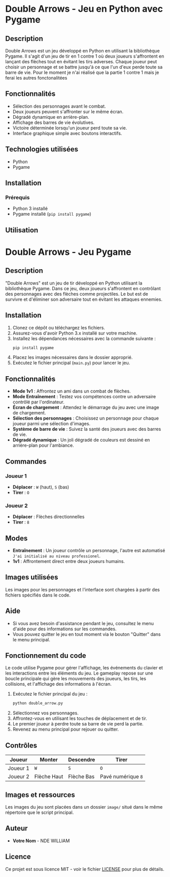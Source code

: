 # Double Arrows - Jeu en Python avec Pygame

## Description
Double Arrows est un jeu développé en Python en utilisant la bibliothèque Pygame. Il s'agit d'un jeu de tir en 1 contre 1 où deux joueurs s'affrontent en lançant des flèches tout en évitant les tirs adverses. Chaque joueur peut choisir un personnage et se battre jusqu'à ce que l'un d'eux perde toute sa barre de vie. Pour le moment je n'ai réalisé que la partie 1 contre 1 mais je ferai les autres fonctonalitées

## Fonctionnalités
- Sélection des personnages avant le combat.
- Deux joueurs peuvent s'affronter sur le même écran.
- Dégradé dynamique en arrière-plan.
- Affichage des barres de vie évolutives.
- Victoire déterminée lorsqu'un joueur perd toute sa vie.
- Interface graphique simple avec boutons interactifs.

## Technologies utilisées
- Python
- Pygame

## Installation
### Prérequis
- Python 3 installé
- Pygame installé (`pip install pygame`)

## Utilisation
# Double Arrows - Jeu Pygame

## Description
"Double Arrows" est un jeu de tir développé en Python utilisant la bibliothèque Pygame. Dans ce jeu, deux joueurs s'affrontent en contrôlant des personnages avec des flèches comme projectiles. Le but est de survivre et d'éliminer son adversaire tout en évitant les attaques ennemies.

## Installation
1. Clonez ce dépôt ou téléchargez les fichiers.
2. Assurez-vous d'avoir Python 3.x installé sur votre machine.
3. Installez les dépendances nécessaires avec la commande suivante :
   ```bash
   pip install pygame
   ```
4. Placez les images nécessaires dans le dossier approprié.
5. Exécutez le fichier principal (`main.py`) pour lancer le jeu.

## Fonctionnalités
- **Mode 1v1** : Affrontez un ami dans un combat de flèches.
- **Mode Entraînement** : Testez vos compétences contre un adversaire contrôlé par l'ordinateur.
- **Écran de chargement** : Attendez le démarrage du jeu avec une image de chargement.
- **Sélection des personnages** : Choisissez un personnage pour chaque joueur parmi une sélection d'images.
- **Système de barre de vie** : Suivez la santé des joueurs avec des barres de vie.
- **Dégradé dynamique** : Un joli dégradé de couleurs est dessiné en arrière-plan pour l'ambiance.

## Commandes
### Joueur 1
- **Déplacer** : `W` (haut), `S` (bas)
- **Tirer** : `O`

### Joueur 2
- **Déplacer** : Flèches directionnelles
- **Tirer** : `8`

## Modes
- **Entraînement** : Un joueur contrôle un personnage, l'autre est automatisé `J'ai initialisé au niveau professionel`.
- **1v1** : Affrontement direct entre deux joueurs humains.

## Images utilisées
Les images pour les personnages et l'interface sont chargées à partir des fichiers spécifiés dans le code.

## Aide
- Si vous avez besoin d'assistance pendant le jeu, consultez le menu d'aide pour des informations sur les commandes.
- Vous pouvez quitter le jeu en tout moment via le bouton "Quitter" dans le menu principal.

## Fonctionnement du code
Le code utilise Pygame pour gérer l'affichage, les événements du clavier et les interactions entre les éléments du jeu. Le gameplay repose sur une boucle principale qui gère les mouvements des joueurs, les tirs, les collisions, et l'affichage des informations à l'écran.

1. Exécutez le fichier principal du jeu :
   ```sh
   python double_arrow.py
   ```
2. Sélectionnez vos personnages.
3. Affrontez-vous en utilisant les touches de déplacement et de tir.
4. Le premier joueur à perdre toute sa barre de vie perd la partie.
5. Revenez au menu principal pour rejouer ou quitter.

## Contrôles
| Joueur | Monter | Descendre | Tirer |
|--------|--------|----------|-------|
| Joueur 1 | `W` | `S` | `O` |
| Joueur 2 | Flèche Haut | Flèche Bas | Pavé numérique `8` |

## Images et ressources
Les images du jeu sont placées dans un dossier `image/` situé dans le même répertoire que le script principal.


## Auteur
- **Votre Nom** - NDE WILLIAM

## Licence
Ce projet est sous licence MIT - voir le fichier [LICENSE](LICENSE) pour plus de détails.

